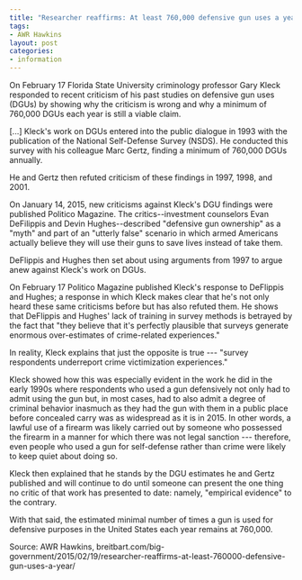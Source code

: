 ```yaml
---
title: "Researcher reaffirms: At least 760,000 defensive gun uses a year"
tags:
- AWR Hawkins
layout: post
categories:
- information
---
```


On February 17 Florida State University criminology professor Gary Kleck responded to recent criticism of his past studies on defensive gun uses (DGUs) by showing why the criticism is wrong and why a minimum of 760,000 DGUs each year is still a viable claim.

\[...\] Kleck's work on DGUs entered into the public dialogue in 1993 with the publication of the National Self-Defense Survey (NSDS). He conducted this survey with his colleague Marc Gertz, finding a minimum of 760,000 DGUs annually.

He and Gertz then refuted criticism of these findings in 1997, 1998, and 2001.

On January 14, 2015, new criticisms against Kleck's DGU findings were published Politico Magazine. The critics--investment counselors Evan DeFilippis and Devin Hughes--described "defensive gun ownership" as a "myth" and part of an "utterly false" scenario in which armed Americans actually believe they will use their guns to save lives instead of take them.

DeFlippis and Hughes then set about using arguments from 1997 to argue anew against Kleck's work on DGUs.

On February 17 Politico Magazine published Kleck's response to DeFlippis and Hughes; a response in which Kleck makes clear that he's not only heard these same criticisms before but has also refuted them. He shows that DeFlippis and Hughes' lack of training in survey methods is betrayed by the fact that "they believe that it's perfectly plausible that surveys generate enormous over-estimates of crime-related experiences."

In reality, Kleck explains that just the opposite is true --- "survey respondents underreport crime victimization experiences."

Kleck showed how this was especially evident in the work he did in the early 1990s where respondents who used a gun defensively not only had to admit using the gun but, in most cases, had to also admit a degree of criminal behavior inasmuch as they had the gun with them in a public place before concealed carry was as widespread as it is in 2015. In other words, a lawful use of a firearm was likely carried out by someone who possessed the firearm in a manner for which there was not legal sanction --- therefore, even people who used a gun for self-defense rather than crime were likely to keep quiet about doing so.

Kleck then explained that he stands by the DGU estimates he and Gertz published and will continue to do until someone can present the one thing no critic of that work has presented to date: namely, "empirical evidence" to the contrary.

With that said, the estimated minimal number of times a gun is used for defensive purposes in the United States each year remains at 760,000.

Source: AWR Hawkins,
breitbart.com/big-government/2015/02/19/researcher-reaffirms-at-least-760000-defensive-gun-uses-a-year/
